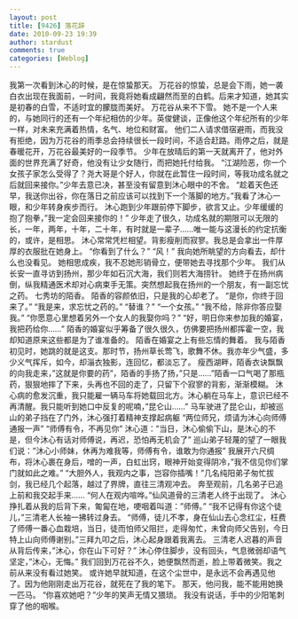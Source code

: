 ```yaml
---
layout: post
title: [9426] 落花辞
date: 2010-09-23 19:39
author: stardust
comments: true
categories: [Weblog]
---
```

我第一次看到沐心的时候，是在惊蛰那天。
万花谷的惊蛰，总是会下雨，她一袭白衣出现在我面前，一时间，我竟将她看成翩然而至的白鹤。后来才知道，她其实是初春的白雪，不适时宜的朦胧而美好。
万花谷从来不下雪。
她不是一个人来的，与她同行的还有一个年纪相仿的少年。英俊健谈，正像他这个年纪所有的少年一样，对未来充满着热情，名气、地位和财富。
他们二人请求借宿避雨，而我没有拒绝，因为万花谷的雨季总会持续很长一段时间，不适合赶路。雨停之后，就是春暖花开，万花谷最美好的一段季节。
少年在放晴后的第一天就离开了，他对外面的世界充满了好奇，他没有让少女随行，而把她托付给我。
“江湖险恶，你一个女孩子家怎么受得了？尧大哥是个好人，你就在此暂住一段时间，等我功成名就之后就回来接你。”少年去意已决，甚至没有留意到沐心眼中的不舍。
“趁着天色还早，我送你出谷，你在落日之前应该可以找到下一个落脚的地方。”我看了沐心一眼，和少年转身疾步而行。
沐心跑到少年跟前停下脚步，欲言又止。少年缓缓的抱了抱拳，”我一定会回来接你的！”
少年走了很久，功成名就的期限可以无限的长，一年，两年，十年，二十年，有时就是一辈子……唯一能与这漫长的约定抗衡的，或许，是相思。
沐心常常凭栏相望。背影瘦削而寂寥。我总是会拿出一件厚厚的衣服批在她身上。
“你看到了什么？”
“风！”
我向她所眺望的方向看去，却什么也没看见。
她相思成疾，我不忍她形销骨立，便带她去寻找那个少年。
我们从长安一直寻访到扬州，那少年如石沉大海，我们则若大海捞针。
她终于在扬州病倒，纵我精通医术却对心病束手无策。突然想起我在扬州的一个朋友，有一副忘忧之药。
七秀坊的陌香。
陌香的容颜依旧，只是我的心却老了。
“是你，你终于回来了。”
“我是来，求忘忧之药的。”
“替谁？”
“一个女孩。”
“我不给，除非你答应娶我。”
“你愿意心里想着另外一个女人的我娶你吗？”
“好，明日你来参加我的婚宴，我把药给你……”
陌香的婚宴似乎筹备了很久很久，仿佛要把扬州都挥霍一空，我却知道原来这些都是为了谁准备的。
陌香在婚宴之上有些忘情的舞着。
我与陌香初见时，她跳的就是这支。那时节，扬州草长莺飞，歌舞不休。我亦年少气盛，多少义气挥斥，如今，却淄衣独影，连回忆，都淡忘了。
瘦西湖畔，陌香衣诀飘飘的向我走来，”这就是你要的药”，陌香的手扬了扬，”只是……”陌香一口气喝了那瓶药，狠狠地摔了下来，头再也不回的走了，只留下个寂寥的背影，渐渐模糊。
沐心病的愈发沉重，我只能雇一辆马车将她载回北方。沐心躺在马车上，意识已经不再清醒。我只能听到她口中反复的呢喃，”昆仑山……”
马车驶进了昆仑山，却被巡山的弟子挡在了门外，沐心强打着精神支撑起病躯
“两位师兄，烦请为沐心向师傅通报一声”
“师傅有令，不再见你”
沐心道：”当日，沐心偷偷下山，是沐心的不是，但今沐心有话对师傅说，再迟，恐怕再无机会了”
巡山弟子轻蔑的望了一眼我们说：”沐心小师妹，休再为难我等，师傅有令，谁敢为你通报”
我展开六尺绸布，将沐心裹在身后，噌的一声，白虹出窍，眼神开始变得阴冷，”我不信见你们掌门就如此之难。”
“大胆外人，我观内之事，岂容你插嘴！”几名纯阳弟子匆忙拔剑，我已经几个起落，越过了界牌，直往三清观冲去。
奔至观前，几名弟子已追上前和我交起手来……
“何人在观内喧哗。”仙风道骨的三清老人终于出现了。
沐心挣扎着从我的后背下来，匍匐在地，哽咽着叫道：”师傅。”
“我不记得有你这个徒儿，”三清老人长袖一拂转过身去。
“师傅，徒儿不孝，身在仙山去心念红尘，枉费了师傅一番心血栽培，当日，徒而怕师父阻拦，走得匆忙，未曾向师父告别，今日特上山向师傅谢别。”三拜九叩之后，沐心起身跟着我离去。
三清老人迟暮的声音从背后传来，”沐心，你在山下可好？”
沐心停住脚步，没有回头，气息微弱却语气坚定，”沐心，无悔。”
我们回到万花谷不久，她便飘然而逝，脸上带着微笑。我之前从来没有看过她笑。
或许她早就知道，在这个尘世中，是永远不会再遇见他了。因为他刚刚走出万花谷，就死在了我的笔下。
那天，他问我，能不能用她换一匹马。
“你喜欢她吧？”少年的笑声无情又猥琐。
我没有说话，手中的少阳笔刺穿了他的咽喉。
